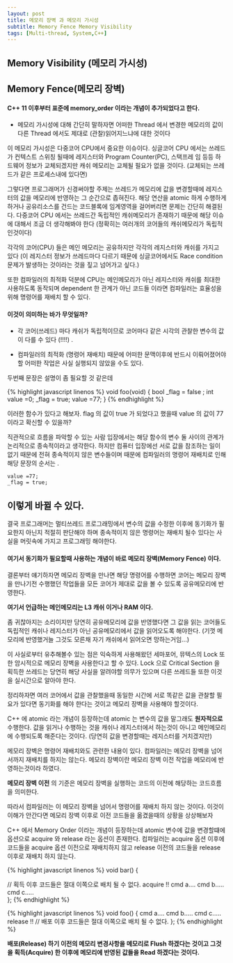 ```yaml
---
layout: post
title: 메모리 장벽 과 메모리 가시성
subtitle: Memory Fence Memory Visibility
tags: [Multi-thread, System,C++]
---
```


## Memory Visibility (메모리 가시성)
## Memory Fence(메모리 장벽)



#### C++ 11 이후부터 표준에 memory_order 이라는 개념이 추가되었다고 한다.

 * 메모리 가시성에 대해 간단히 말하자면 어떠한 Thread 에서 변경한 메모리의 값이 다른 Thread 에서도 제대로 (관찰)읽어지느냐에 대한 것이다

 이 메모리 가시성은 다중코어 CPU에서 중요한 이슈이다. 싱글코어 CPU 에서는 
 쓰레드가 컨텍스트 스위칭 될때에 레지스터와 Program Counter(PC), 스택프레 임 등등 하드웨어 정보가 교체되겠지만 캐쉬 메모리는 교체될 필요가 없을 것이다. (교체되는 쓰레드가 같은 프로세스내에 있다면)

  그렇다면 프로그래머가 신경써야할 주제는 쓰레드가 메모리에 값을 변경할때에 레지스터의 값을 메모리에 반영하는 그 순간으로 좁혀진다.
  해당 연산을 atomic 하게 수행하게 하거나 공유리소스를 건드는 코드블록에 임계영역을 걸어버리면 문제는 간단히 해결된다.
  다중코어 CPU 에서는 쓰레드간 독립적인 캐쉬메모리가 존재하기 때문에 해당 이슈에 대해서 조금 더 생각해봐야 한다 
 (정확히는 여러개의 코어들의 캐쉬메모리가 독립적인것이다)

 각각의 코어(CPU) 들은 메인 메모리는 공유하지만 각각의 레지스터와 캐쉬를 가지고 있다 (이 레지스터 정보가 쓰레드마다 다르기 때문에 싱글코어에서도 Race condition 문제가 발생하는 것이라는 것을 짚고 넘어가고 싶다.)

 또한 컴파일러의 최적화 덕분에 CPU는 메인메모리가 아닌 레지스터와 캐쉬를 최대한 사용하도록 동작되며 dependent 한 관계가 아닌 코드들 이라면 컴파일러는 효율성을 위해 명령어를 재배치 할 수 있다. 

 #### 이것이 의미하는 바가 무엇일까? 
* 각 코어(쓰레드) 마다 캐쉬가 독립적이므로 코어마다 같은 시각의 관찰한 변수의 값이 다를 수 있다 (!!!!) .

* 컴파일러의 최적화 (명령어 재배치) 때문에 어떠한 문맥이후에 반드시 이뤄어졌어야할 어떠한 작업은 사실 실행되지 않았을 수도 있다.

 두번째 문장은 설명이 좀 필요할 것 같은데
 
{% highlight javascript linenos %}
 void foo(void)
 {
	  bool _flag = false ;
	  int value =0;
	  _flag = true;
	  value =77;
 }
{% endhighlight %}

이러한 함수가 있다고 해보자.
flag 의 값이 true 가 되었다고 했을때
value 의 값이 77이라고 확신할 수 있을까?

직관적으로 흐름을 파악할 수 있는 사람 입장에서는 해당 함수의 변수 둘 사이의 관계가 논리적으로 종속적이라고 생각한다. 하지만 컴퓨터 입장에선 서로 값을 참조하는 일이 없기 때문에 전혀 종속적이지 않은 변수들이며 때문에 컴파일러의 명령어 재배치로 인해 해당 문장의 순서는 .

	value =77;
    _flag = true;


## 이렇게 바뀔 수 있다.

결국 프로그래머는 멀티쓰레드 프로그래밍에서 변수의 값을 수정한 이후에 동기화가 필요한지 아닌지 적절히 판단해야 하며 종속적이지 않은 명령어는 재배치 될수 있다는 사실을 머릿속에 가지고 프로그래밍 해야한다.

#### 여기서 동기화가 필요할때 사용하는 개념이 바로  메모리 장벽(Memory Fence) 이다.

결론부터 얘기하자면 메모리 장벽을 만나면 해당 명령어를 수행하면 코어는 메모리 장벽을 만나기전 수행했던 작업들을 모든 코어가 제대로 값을 볼 수 있도록 공유메모리에 반영한다.

**여기서 언급하는 메인메모리는 L3 캐쉬 이거나 RAM 이다.**

좀 귀찮아지는 소리이지만 당연히 공유메모리에 값을 반영했다면 그 값을 읽는 코어들도 독립적인 캐쉬나 레지스터가 아닌 공유메모리에서 값을 읽어오도록 해야한다. (기껏 메모리에 반영했거늘 그것도 모른채 자기 캐쉬에서 읽어오면 망하는거임...)

이 사실로부터 유추해볼수 있는 점은 익숙하게 사용해왔던 세마포어, 뮤텍스의 Lock 또한 암시적으로 메모리 장벽을 사용한다고 할 수 있다.
Lock 으로 Critical Section 을 획득한 쓰레드는 당연히 해당 사실을 알려야할 의무가 있으며 다른 쓰레드들 또한 이것을 실시간으로 알아야 한다.

정리하자면 여러 코어에서 값을 관찰했을때 동일한 시간에 서로 똑같은 값을 관찰할 필요가 있다면 동기화를 해야 한다는 것이고 메모리 장벽을 사용해야 할것이다.

C++ 에 atomic 라는 개념이 등장하는데 
atomic 는 변수의 값을 말그래도 **원자적으로** 수행한다.  값을 읽거나 수행하는 것을 캐쉬나 레지스터에서 하는것이 아니고 메인메모리에 수행되도록 해준다는 것이다. (당연히 값을 변경할때는 레지스터를 거치겠지만)

메모리 장벽은 명령어 재배치와도 관련한 내용이 있다. 컴파일러는 메모리 장벽을 넘어서까지 재배치를 하지는 않는다.
메모리 장벽이란 메모리 장벽 이전 작업을 메모리에 반영하는것이라 하였다.

**메모리 장벽 이전** 의 기준은 메모리 장벽을 실행하는 코드의 이전에 해당하는 코드흐름을 의미한다.

따라서 컴파일러는 이 메모리 장벽을 넘어서 명령어를 재배치 하지 않는 것이다.
이것이 이해가 안간다면 메모리 장벽 이후로 이전 코드들을 옮겼을때의 상황을 상상해보자

C++ 에서 Memory Order 이라는 개념이 등장하는데 atomic 변수에 값을 변경할떄에 옵션으로 acquire 와 release 라는 옵션이 존재한다. 컴파일러는 acquire 옵션 이후에 코드들을 acquire 옵션 이전으로 재배치하지 않고
release 이전의 코드들을 release 이후로 재배치 하지 않는다.

{% highlight javascript linenos %}
void bar()
{

// 획득 이후 코드들은 절대 이쪽으로 배치 될 수 없다.
   acquire !! 
	cmd a....
	cmd b.....
	cmd c.....	
};
{% endhighlight %}

{% highlight javascript linenos %}
void foo()
{
	cmd a....
    cmd b.....
    cmd c.....	
	release !!
// 배포 이후 코드들은 절대 이쪽으로 배치 될 수 없다.
};
{% endhighlight %}

**배포(Release) 하기 이전의 메모리 변경사항을 메모리로 Flush 하겠다는 것이고
그것을 획득(Acquire) 한 이후에 메모리에 반영된 값들을 Read 하겠다는 것이다.**